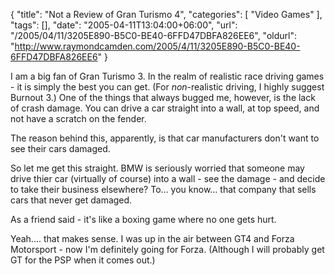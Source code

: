 {
	"title": "Not a Review of Gran Turismo 4",
	"categories": [
		"Video Games"
	],
	"tags": [],
	"date": "2005-04-11T13:04:00+06:00",
	"url": "/2005/04/11/3205E890-B5C0-BE40-6FFD47DBFA826EE6",
	"oldurl": "http://www.raymondcamden.com/2005/4/11/3205E890-B5C0-BE40-6FFD47DBFA826EE6"
}

I am a big fan of Gran Turismo 3. In the realm of realistic race driving games - it is simply the best you can get. (For <i>non</i>-realistic driving, I highly suggest Burnout 3.) One of the things that always bugged me, however, is the lack of crash damage. You can drive a car straight into a wall, at top speed, and not have a scratch on the fender. 

The reason behind this, apparently, is that car manufacturers don't want to see their cars damaged.

So let me get this straight. BMW is seriously worried that someone may drive thier car (virtually of course) into a wall - see the damage - and decide to take their business elsewhere? To... you know... that company that sells cars that never get damaged. 

As a friend said - it's like a boxing game where no one gets hurt.

Yeah.... that makes sense. I was up in the air between GT4 and Forza Motorsport - now I'm definitely going for Forza. (Although I will probably get GT for the PSP when it comes out.)
